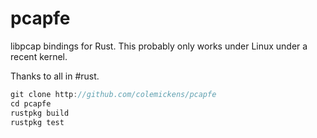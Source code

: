 pcapfe
======

libpcap bindings for Rust. This probably only works under Linux under a recent kernel.

Thanks to all in #rust.

```rust
git clone http://github.com/colemickens/pcapfe
cd pcapfe
rustpkg build
rustpkg test
```
